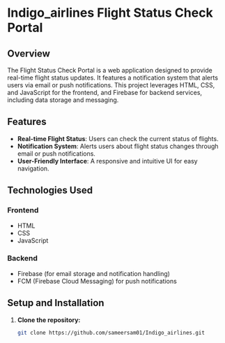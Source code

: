# Indigo_airlines Flight Status Check Portal

## Overview
The Flight Status Check Portal is a web application designed to provide real-time flight status updates. It features a notification system that alerts users via email or push notifications. This project leverages HTML, CSS, and JavaScript for the frontend, and Firebase for backend services, including data storage and messaging.

## Features
- **Real-time Flight Status**: Users can check the current status of flights.
- **Notification System**: Alerts users about flight status changes through email or push notifications.
- **User-Friendly Interface**: A responsive and intuitive UI for easy navigation.

## Technologies Used
### Frontend
- HTML
- CSS
- JavaScript

### Backend
- Firebase (for email storage and notification handling)
- FCM (Firebase Cloud Messaging) for push notifications

## Setup and Installation
1. **Clone the repository:**
   ```bash
   git clone https://github.com/sameersam01/Indigo_airlines.git
